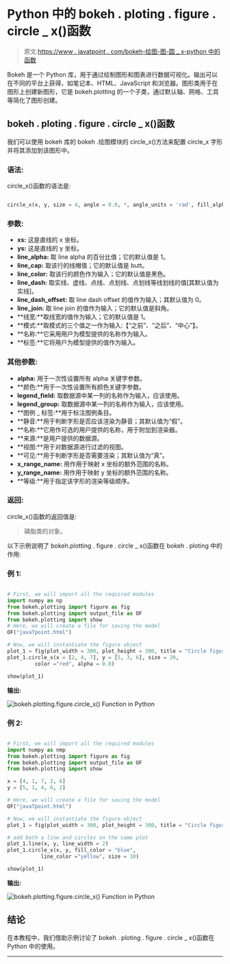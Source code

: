 # Python 中的 bokeh . ploting . figure . circle _ x()函数

> 原文:[https://www . javatpoint . com/bokeh-绘图-图-圆 _ x-python 中的函数](https://www.javatpoint.com/bokeh-plotting-figure-circle_x-function-in-python)

Bokeh 是一个 Python 库，用于通过绘制图形和图表进行数据可视化。输出可以在不同的平台上获得，如笔记本、HTML、JavaScript 和浏览器。图形类用于在图形上创建新图形，它是 bokeh.plotting 的一个子类，通过默认轴、网格、工具等简化了图形创建。

## bokeh . ploting . figure . circle _ x()函数

我们可以使用 bokeh 库的 bokeh .绘图模块的 circle_x()方法来配置 circle_x 字形并将其添加到该图形中。

### 语法:

circle_x()函数的语法是:

```py

circle_x(x, y, size = 4, angle = 0.0, *, angle_units = 'rad', fill_alpha = 1.0, fill_color = 'gray', line_alpha = 1.0, line_cap = 'butt', line_color = 'black', line_dash = [], line_dash_offset = 0, line_join = 'bevel', line_width = 1, name = None, tags = [], **wars)

```

### 参数:

*   **xs:** 这是直线的 x 坐标。
*   **ys:** 这是直线的 y 坐标。
*   **line_alpha:** 取 line alpha 的百分比值；它的默认值是 1。
*   **line_cap:** 取该行的线帽值；它的默认值是 butt。
*   **line_color:** 取该行的颜色作为输入；它的默认值是黑色。
*   **line_dash:** 取实线、虚线、点线、点划线、点划线等线划线的值[其默认值为实线]。
*   **line_dash_offset:** 取 line dash offset 的值作为输入；其默认值为 0。
*   **line_join:** 取 line join 的值作为输入；它的默认值是斜角。
*   **线宽:**取线宽的值作为输入；它的默认值是 1。
*   **模式:**取模式的三个值之一作为输入:【“之前”、“之后”、“中心”】。
*   **名称:**它采用用户为模型提供的名称作为输入。
*   **标签:**它将用户为模型提供的值作为输入。

### 其他参数:

*   **alpha:** 用于一次性设置所有 alpha 关键字参数。
*   **颜色:**用于一次性设置所有颜色关键字参数。
*   **legend_field:** 取数据源中某一列的名称作为输入，应该使用。
*   **legend_group:** 取数据源中某一列的名称作为输入，应该使用。
*   **图例 _ 标签:**用于标注图例条目。
*   **静音:**用于判断字形是否应该渲染为静音；其默认值为“假”。
*   **名称:**它用作可选的用户提供的名称，用于附加到渲染器。
*   **来源:**是用户提供的数据源。
*   **视图:**用于对数据源进行过滤的视图。
*   **可见:**用于判断字形是否需要渲染；其默认值为“真”。
*   **x_range_name:** 用作用于映射 x 坐标的额外范围的名称。
*   **y_range_name:** 用作用于映射 y 坐标的额外范围的名称。
*   **等级:**用于指定该字形的渲染等级顺序。

### 返回:

circle_x()函数的返回值是:

> 磷脂类的对象。

以下示例说明了 bokeh.plotting . figure . circle _ x()函数在 bokeh . ploting 中的作用:

### 例 1:

```py

# First, we will import all the required modules
import numpy as np 
from bokeh.plotting import figure as fig
from bokeh.plotting import output_file as OF
from bokeh.plotting import show 
# Here, we will create a file for saving the model 
OF("javaTpoint.html") 

# Now, we will instantiate the figure object 
plot_1 = fig(plot_width = 300, plot_height = 300, title = "Circle figure on Graph using Bokeh")
plot_1.circle_x(x = [2, 4, 7], y = [5, 3, 6], size = 20,
         color ="red", alpha = 0.8)

show(plot_1)

```

**输出:**

![bokeh.plotting.figure.circle_x() Function in Python](img/52e69aaf83e1968c024e28dfe077652e.png)

### 例 2:

```py

# First, we will import all the required modules
import numpy as nmp 
from bokeh.plotting import figure as fig
from bokeh.plotting import output_file as OF
from bokeh.plotting import show 

x = [4, 1, 7, 2, 6]
y = [5, 1, 4, 6, 2]

# Here, we will create a file for saving the model 
OF("javaTpoint.html") 

# Now, we will instantiate the figure object 
plot_1 = fig(plot_width = 300, plot_height = 300, title = "Circle figure on Graph using Bokeh")

# add both a line and circles on the same plot
plot_1.line(x, y, line_width = 2)
plot_1.circle_x(x, y, fill_color = "blue",
           line_color ="yellow", size = 10)

show(plot_1)

```

**输出:**

![bokeh.plotting.figure.circle_x() Function in Python](img/981d6e68c773aab48ead92bd28bc62cd.png)

## 结论

在本教程中，我们借助示例讨论了 bokeh . ploting . figure . circle _ x()函数在 Python 中的使用。

* * *